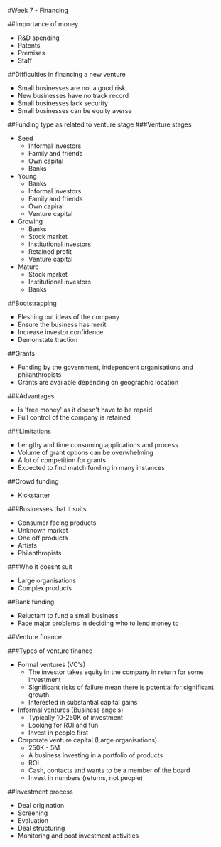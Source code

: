 #Week 7 - Financing

##Importance of money
* R&D spending
* Patents
* Premises
* Staff

##Difficulties in financing a new venture
* Small businesses are not a good risk
* New businesses have no track record
* Small businesses lack security
* Small businesses can be equity averse

##Funding type as related to venture stage
###Venture stages
* Seed
	* Informal investors
	* Family and friends
	* Own capital
	* Banks
* Young
	* Banks
	* Informal investors
	* Family and friends
	* Own capiral
	* Venture capital
* Growing
	* Banks
	* Stock market
	* Institutional investors
	* Retained profit
	* Venture capital
* Mature
	* Stock market
	* Institutional investors
	* Banks

##Bootstrapping
* Fleshing out ideas of the company
* Ensure the business has merit
* Increase investor confidence
* Demonstate traction

##Grants
* Funding by the government, independent organisations and philanthropists
* Grants are available depending on geographic location

###Advantages
* Is 'free money' as it doesn't have to be repaid
* Full control of the company is retained

###Limitations
* Lengthy and time consuming applications and process
* Volume of grant options can be overwhelming
* A lot of competition for grants
* Expected to find match funding in many instances

##Crowd funding
* Kickstarter

###Businesses that it suits
* Consumer facing products
* Unknown market
* One off products
* Artists
* Philanthropists

###Who it doesnt suit
* Large organisations
* Complex products

##Bank funding
* Reluctant to fund a small business
* Face major problems in deciding who to lend money to

##Venture finance

###Types of venture finance
* Formal ventures (VC's)
	* The investor takes equity in the company in return for some investment
	* Significant risks of failure mean there is potential for significant growth
	* Interested in substantial capital gains
* Informal ventures (Business angels)
	* Typically 10-250K of investment
	* Looking for ROI and fun
	* Invest in people first
* Corporate venture capital (Large organisations)
	* 250K - 5M
	* A business investing in a portfolio of products
	* ROI
	* Cash, contacts and wants to be a member of the board
	* Invest in numbers (returns, not people)

##Investment process
* Deal origination
* Screening
* Evaluation
* Deal structuring
* Monitoring and post investment activities



